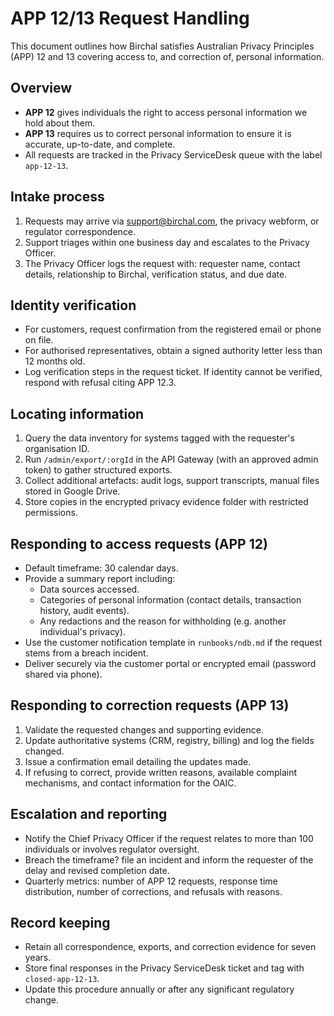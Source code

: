 # APP 12/13 Request Handling

This document outlines how Birchal satisfies Australian Privacy Principles (APP) 12 and 13 covering access to, and correction of, personal information.

## Overview
- **APP 12** gives individuals the right to access personal information we hold about them.
- **APP 13** requires us to correct personal information to ensure it is accurate, up-to-date, and complete.
- All requests are tracked in the Privacy ServiceDesk queue with the label `app-12-13`.

## Intake process
1. Requests may arrive via support@birchal.com, the privacy webform, or regulator correspondence.
2. Support triages within one business day and escalates to the Privacy Officer.
3. The Privacy Officer logs the request with: requester name, contact details, relationship to Birchal, verification status, and due date.

## Identity verification
- For customers, request confirmation from the registered email or phone on file.
- For authorised representatives, obtain a signed authority letter less than 12 months old.
- Log verification steps in the request ticket. If identity cannot be verified, respond with refusal citing APP 12.3.

## Locating information
1. Query the data inventory for systems tagged with the requester's organisation ID.
2. Run `/admin/export/:orgId` in the API Gateway (with an approved admin token) to gather structured exports.
3. Collect additional artefacts: audit logs, support transcripts, manual files stored in Google Drive.
4. Store copies in the encrypted privacy evidence folder with restricted permissions.

## Responding to access requests (APP 12)
- Default timeframe: 30 calendar days.
- Provide a summary report including:
  - Data sources accessed.
  - Categories of personal information (contact details, transaction history, audit events).
  - Any redactions and the reason for withholding (e.g. another individual's privacy).
- Use the customer notification template in `runbooks/ndb.md` if the request stems from a breach incident.
- Deliver securely via the customer portal or encrypted email (password shared via phone).

## Responding to correction requests (APP 13)
1. Validate the requested changes and supporting evidence.
2. Update authoritative systems (CRM, registry, billing) and log the fields changed.
3. Issue a confirmation email detailing the updates made.
4. If refusing to correct, provide written reasons, available complaint mechanisms, and contact information for the OAIC.

## Escalation and reporting
- Notify the Chief Privacy Officer if the request relates to more than 100 individuals or involves regulator oversight.
- Breach the timeframe? file an incident and inform the requester of the delay and revised completion date.
- Quarterly metrics: number of APP 12 requests, response time distribution, number of corrections, and refusals with reasons.

## Record keeping
- Retain all correspondence, exports, and correction evidence for seven years.
- Store final responses in the Privacy ServiceDesk ticket and tag with `closed-app-12-13`.
- Update this procedure annually or after any significant regulatory change.
